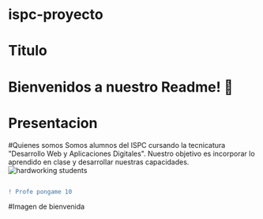 # ispc-proyecto


# Titulo 
<h1> Bienvenidos a nuestro Readme!  &#129409 <h1>
  
# Presentacion
  
  
#Quienes somos
 Somos alumnos del ISPC cursando la tecnicatura "Desarrollo Web y Aplicaciones Digitales". Nuestro objetivo es incorporar lo aprendido en clase y desarrollar nuestras capacidades.  
  ![hardworking students](https://user-images.githubusercontent.com/106404328/172562213-1633de4f-60e1-441d-9310-9cd1c8bd5614.gif)

 ```diff

! Profe pongame 10

```
#Imagen de bienvenida
  
#  
